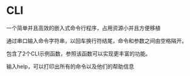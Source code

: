 # CLI
一个简单并且高效的嵌入式命令行程序，占用资源小并且方便移植

通过串口输入命令字符串，以回车换行符结尾，命令和参数之间由空格隔开。

包含了2个CLI示例函数，参照该函数可以实现更丰富的功能。

输入help，可以打印出所有的命令以及他们的帮助信息
